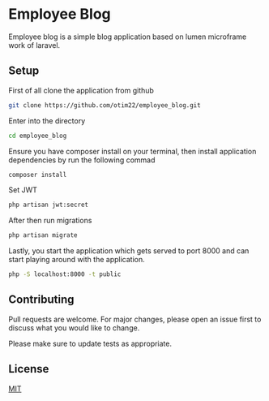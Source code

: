 # Employee Blog

Employee blog is a simple blog application based on lumen microframe work of laravel.

## Setup
First of all clone the application from github

```bash
git clone https://github.com/otim22/employee_blog.git
```
Enter into the directory

```bash
cd employee_blog
```

Ensure you have composer install on your terminal, then install application dependencies by run the following commad

```bash
composer install
```

Set JWT

```bash
php artisan jwt:secret
```

After then run migrations

```bash
php artisan migrate
```

Lastly, you start the application which gets served to port 8000 and can start playing around with the application.

```bash
php -S localhost:8000 -t public
```

## Contributing
Pull requests are welcome. For major changes, please open an issue first to discuss what you would like to change.

Please make sure to update tests as appropriate.

## License
[MIT](https://opensource.org/licenses/MIT)
